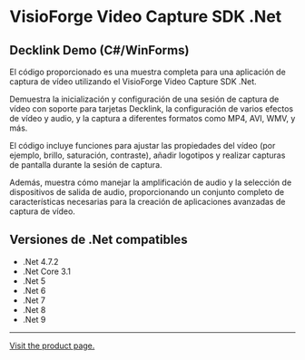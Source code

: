 ﻿# VisioForge Video Capture SDK .Net

## Decklink Demo (C#/WinForms)

El código proporcionado es una muestra completa para una aplicación de captura de vídeo utilizando el VisioForge Video Capture SDK .Net.

Demuestra la inicialización y configuración de una sesión de captura de vídeo con soporte para tarjetas Decklink, la configuración de varios efectos de vídeo y audio, y la captura a diferentes formatos como MP4, AVI, WMV, y más.

El código incluye funciones para ajustar las propiedades del vídeo (por ejemplo, brillo, saturación, contraste), añadir logotipos y realizar capturas de pantalla durante la sesión de captura.

Además, muestra cómo manejar la amplificación de audio y la selección de dispositivos de salida de audio, proporcionando un conjunto completo de características necesarias para la creación de aplicaciones avanzadas de captura de vídeo.

## Versiones de .Net compatibles

* .Net 4.7.2
* .Net Core 3.1
* .Net 5
* .Net 6
* .Net 7
* .Net 8
* .Net 9

---

[Visit the product page.](https://www.visioforge.com/video-capture-sdk-net)
